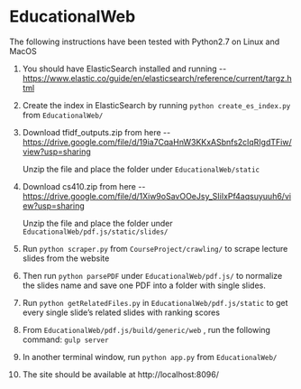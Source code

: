 # EducationalWeb

The following instructions have been tested with Python2.7 on Linux and MacOS

1. You should have ElasticSearch installed and running -- https://www.elastic.co/guide/en/elasticsearch/reference/current/targz.html

2. Create the index in ElasticSearch by running `python create_es_index.py` from `EducationalWeb/`

3. Download tfidf_outputs.zip from here -- https://drive.google.com/file/d/19ia7CqaHnW3KKxASbnfs2clqRIgdTFiw/view?usp=sharing
   
   Unzip the file and place the folder under `EducationalWeb/static`

4. Download cs410.zip from here -- https://drive.google.com/file/d/1Xiw9oSavOOeJsy_SIiIxPf4aqsuyuuh6/view?usp=sharing
   
   Unzip the file and place the folder under `EducationalWeb/pdf.js/static/slides/`
   
5. Run `python scraper.py` from `CourseProject/crawling/` to scrape lecture slides from the website

6. Then run `python parsePDF` under `EducationalWeb/pdf.js/` to normalize the slides name and save one PDF into a folder with single slides.

7. Run `python getRelatedFiles.py` in `EducationalWeb/pdf.js/static` to get every single slide’s related slides with ranking scores

8. From `EducationalWeb/pdf.js/build/generic/web` , run the following command: `gulp server`

9. In another terminal window, run `python app.py` from `EducationalWeb/`

10. The site should be available at http://localhost:8096/

